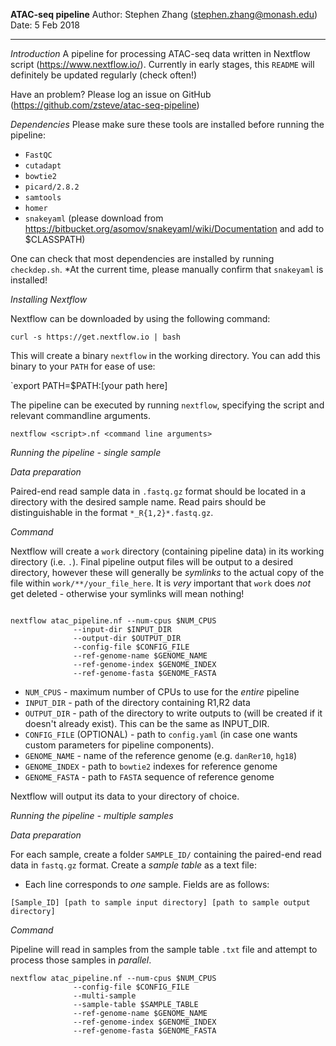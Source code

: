 **ATAC-seq pipeline**
Author:		Stephen Zhang (stephen.zhang@monash.edu)
Date:		5 Feb 2018


____

*Introduction*
A pipeline for processing ATAC-seq data written in Nextflow script (https://www.nextflow.io/).
Currently in early stages, this `README` will definitely be updated regularly (check often!)

Have an problem? Please log an issue on GitHub (https://github.com/zsteve/atac-seq-pipeline)

*Dependencies*
Please make sure these tools are installed before running the pipeline:

* `FastQC`
* `cutadapt`
* `bowtie2`
* `picard/2.8.2`
* `samtools`
* `homer`
* `snakeyaml` (please download from https://bitbucket.org/asomov/snakeyaml/wiki/Documentation and add to $CLASSPATH)

One can check that most dependencies are installed by running `checkdep.sh`.
*At the current time, please manually confirm that `snakeyaml` is installed!

*Installing Nextflow*

Nextflow can be downloaded by using the following command:

`curl -s https://get.nextflow.io | bash`

This will create a binary `nextflow` in the working directory. You can add this binary to your `PATH` for ease of use:

`export PATH=$PATH:[your path here]

The pipeline can be executed by running `nextflow`, specifying the script and relevant commandline arguments.

`nextflow <script>.nf <command line arguments>`

*Running the pipeline - single sample*

_Data preparation_

Paired-end read sample data in `.fastq.gz` format should be located in a directory with the desired sample name. Read pairs should be distinguishable in the format `*_R{1,2}*.fastq.gz`.

_Command_

Nextflow will create a `work` directory (containing pipeline data) in its working directory (i.e. `.`). Final pipeline output files will be output to a desired directory, however these will generally be _symlinks_ to the actual copy of the file within `work/**/your_file_here`. It is *very* important that `work` does *not* get deleted - otherwise your symlinks will mean nothing!

```

nextflow atac_pipeline.nf --num-cpus $NUM_CPUS 
			  --input-dir $INPUT_DIR
			  --output-dir $OUTPUT_DIR
			  --config-file $CONFIG_FILE
			  --ref-genome-name $GENOME_NAME
			  --ref-genome-index $GENOME_INDEX
			  --ref-genome-fasta $GENOME_FASTA
```

* `NUM_CPUS` - maximum number of CPUs to use for the _entire_ pipeline
* `INPUT_DIR` - path of the directory containing R1,R2 data
* `OUTPUT_DIR` - path of the directory to write outputs to (will be created if it doesn't already exist). This can be the same as INPUT_DIR.
* `CONFIG_FILE` (OPTIONAL) - path to `config.yaml` (in case one wants custom parameters for pipeline components). 
* `GENOME_NAME` - name of the reference genome (e.g. `danRer10`, `hg18`)
* `GENOME_INDEX` - path to `bowtie2` indexes for reference genome
* `GENOME_FASTA` - path to `FASTA` sequence of reference genome

Nextflow will output its data to your directory of choice.

*Running the pipeline - multiple samples*

_Data preparation_

For each sample, create a folder `SAMPLE_ID/` containing the paired-end read data in `fastq.gz` format. Create a *sample table* as a text file:

* Each line corresponds to *one* sample. Fields are as follows:

```
[Sample_ID] [path to sample input directory] [path to sample output directory]
```

_Command_

Pipeline will read in samples from the sample table `.txt` file and attempt to process those samples in _parallel_. 

```
nextflow atac_pipeline.nf --num-cpus $NUM_CPUS
			  --config-file $CONFIG_FILE
			  --multi-sample
			  --sample-table $SAMPLE_TABLE
			  --ref-genome-name $GENOME_NAME
			  --ref-genome-index $GENOME_INDEX
			  --ref-genome-fasta $GENOME_FASTA

```


